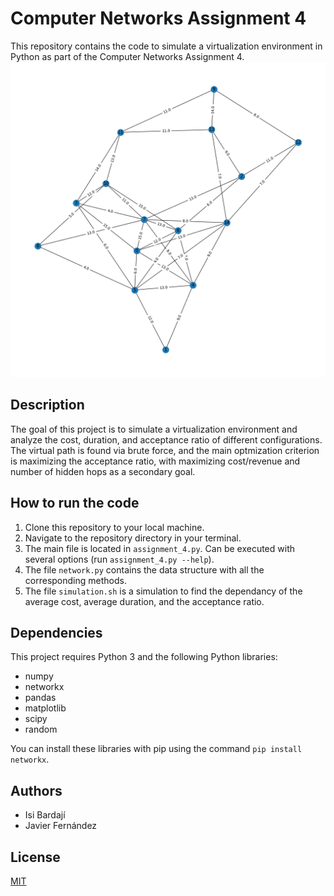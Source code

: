 # Computer Networks Assignment 4

This repository contains the code to simulate a virtualization environment in Python as part of the Computer Networks Assignment 4.
![Network example](network.png)
## Description

The goal of this project is to simulate a virtualization environment and analyze the cost, duration, and acceptance ratio of different configurations. The virtual path is found via brute force, and the main optmization criterion is maximizing the acceptance ratio, with maximizing cost/revenue and number of hidden hops as a secondary goal.

## How to run the code

1. Clone this repository to your local machine.
2. Navigate to the repository directory in your terminal.
3. The main file is located in `assignment_4.py`. Can be executed with several options (run `assignment_4.py --help`).
3. The file `network.py` contains the data structure with all the corresponding methods.
4. The file `simulation.sh` is a simulation to find the dependancy of the average cost, average duration, and the acceptance ratio.

## Dependencies

This project requires Python 3 and the following Python libraries:

- numpy
- networkx
- pandas
- matplotlib
- scipy
- random

You can install these libraries with pip using the command `pip install networkx`.

## Authors

- Isi Bardají
- Javier Fernández

## License

[MIT](https://choosealicense.com/licenses/mit/)